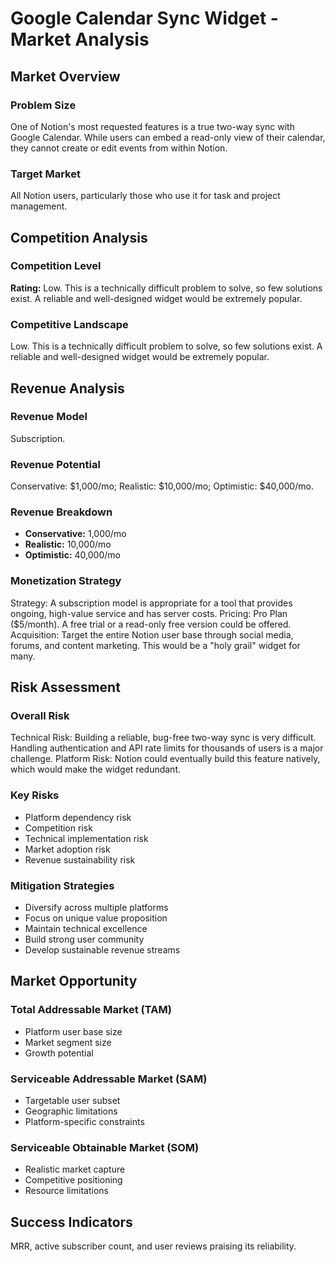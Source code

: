 # Google Calendar Sync Widget - Market Analysis

## Market Overview

### Problem Size
One of Notion's most requested features is a true two-way sync with Google Calendar. While users can embed a read-only view of their calendar, they cannot create or edit events from within Notion.

### Target Market
All Notion users, particularly those who use it for task and project management.

## Competition Analysis

### Competition Level
**Rating:** Low. This is a technically difficult problem to solve, so few solutions exist. A reliable and well-designed widget would be extremely popular.

### Competitive Landscape
Low. This is a technically difficult problem to solve, so few solutions exist. A reliable and well-designed widget would be extremely popular.

## Revenue Analysis

### Revenue Model
Subscription.

### Revenue Potential
Conservative: $1,000/mo; Realistic: $10,000/mo; Optimistic: $40,000/mo.

### Revenue Breakdown
- **Conservative:** 1,000/mo
- **Realistic:** 10,000/mo
- **Optimistic:** 40,000/mo

### Monetization Strategy
Strategy: A subscription model is appropriate for a tool that provides ongoing, high-value service and has server costs. Pricing: Pro Plan ($5/month). A free trial or a read-only free version could be offered. Acquisition: Target the entire Notion user base through social media, forums, and content marketing. This would be a "holy grail" widget for many.

## Risk Assessment

### Overall Risk
Technical Risk: Building a reliable, bug-free two-way sync is very difficult. Handling authentication and API rate limits for thousands of users is a major challenge. Platform Risk: Notion could eventually build this feature natively, which would make the widget redundant.

### Key Risks
- Platform dependency risk
- Competition risk
- Technical implementation risk
- Market adoption risk
- Revenue sustainability risk

### Mitigation Strategies
- Diversify across multiple platforms
- Focus on unique value proposition
- Maintain technical excellence
- Build strong user community
- Develop sustainable revenue streams

## Market Opportunity

### Total Addressable Market (TAM)
- Platform user base size
- Market segment size
- Growth potential

### Serviceable Addressable Market (SAM)
- Targetable user subset
- Geographic limitations
- Platform-specific constraints

### Serviceable Obtainable Market (SOM)
- Realistic market capture
- Competitive positioning
- Resource limitations

## Success Indicators
MRR, active subscriber count, and user reviews praising its reliability.
